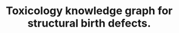 ---
authors: Evangelista JE, Clarke DJB, Xie Z, Marino GB, Utti V, Jenkins SL, Ahooyi
  TM, Bologa CG, Yang JJ, Binder JL, Kumar P, Lambert CG, Grethe JS, Wenger E, Taylor
  D, Oprea TI, de Bono B, Ma'ayan A
carousel: false
dccs:
- Kids First
- LINCS
- IDG
- SPARC
doi: 10.1038/s43856-023-00329-2
featured: false
issue: '1'
journal: Communications medicine
keywords: '[]'
landmark: false
layout: '@/layouts/Publication.astro'
page: '98'
partnerships: Reproductive Toxicology Screening Pipeline
pmcid: PMC10352311
pmid: 37460679
title: Toxicology knowledge graph for structural birth defects.
tool_id: 33ccfdb7-b5eb-5fca-9fb6-208b7b72099d
volume: '3'
year: 2023
---